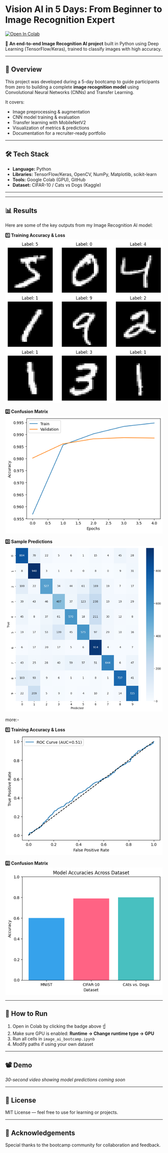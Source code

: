 # Vision AI in 5 Days: From Beginner to Image Recognition Expert

[![Open In Colab](https://colab.research.google.com/assets/colab-badge.svg)](https://colab.research.google.com/github/adilmirzz/VisionAI-ImageRecognition/blob/main/image_ai_bootcamp.ipynb)

🚀 **An end-to-end Image Recognition AI project** built in Python using Deep Learning (TensorFlow/Keras), trained to classify images with high accuracy.

---

## 📌 Overview
This project was developed during a 5-day bootcamp to guide participants from zero to building a complete **image recognition model** using Convolutional Neural Networks (CNNs) and Transfer Learning.

It covers:
- Image preprocessing & augmentation
- CNN model training & evaluation
- Transfer learning with MobileNetV2
- Visualization of metrics & predictions
- Documentation for a recruiter-ready portfolio

---

## 🛠 Tech Stack
- **Language:** Python
- **Libraries:** TensorFlow/Keras, OpenCV, NumPy, Matplotlib, scikit-learn
- **Tools:** Google Colab (GPU), GitHub
- **Dataset:** CIFAR-10 / Cats vs Dogs (Kaggle)

---

---

## 📊 Results

Here are some of the key outputs from my Image Recognition AI model:

**1️⃣ Training Accuracy & Loss**
![Training Curves](results/notebook_image_1.png)

**2️⃣ Confusion Matrix**
![Confusion Matrix](results/notebook_image_2.png)

**3️⃣ Sample Predictions**
![Sample Predictions](results/notebook_image_3.png)

more:-

**1️⃣ Training Accuracy & Loss**
![Training Curves](results/notebook_image_4.png)

**2️⃣ Confusion Matrix**
![Confusion Matrix](results/notebook_image_5.png)


---

## 🚀 How to Run
1. Open in Colab by clicking the badge above ☝  
2. Make sure GPU is enabled: **Runtime → Change runtime type → GPU**
3. Run all cells in `image_ai_bootcamp.ipynb`
4. Modify paths if using your own dataset

---

## 📽 Demo
*30-second video showing model predictions coming soon*

---

## 📜 License
MIT License — feel free to use for learning or projects.

---

## 🙌 Acknowledgements
Special thanks to the bootcamp community for collaboration and feedback.


